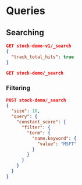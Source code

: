# Queries

## Searching
```json
GET stock-demo-v1/_search 
{
  "track_total_hits": true
}
```

```json
GET stock-demo/_search
```

### Filtering
```json
POST stock-demo/_search
{
  "size": 10,
  "query": {
    "constant_score": {
      "filter": {
        "term": {
          "name.keyword": {
            "value": "MSFT"
          }
        }
      }
    }
  }
}
```